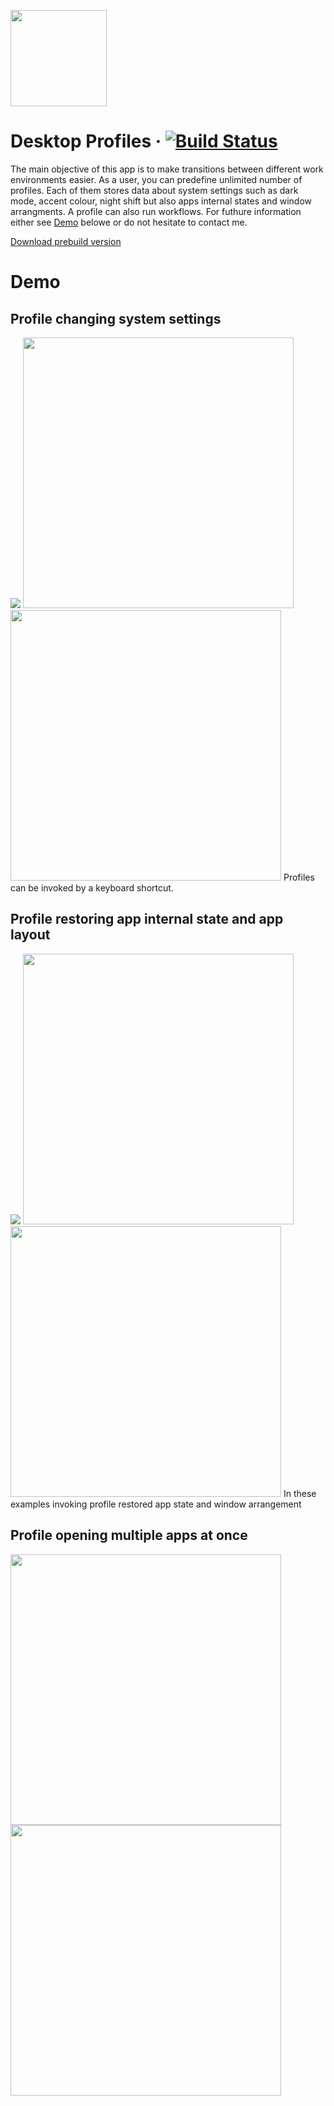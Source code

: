 
<p>
<img src="https://raw.githubusercontent.com/mamiksik/CabinetProX/master/doc_assets/icon.png" width="154">
</p>

# Desktop Profiles &middot; [![Build Status](https://travis-ci.org/mamiksik/CabinetProX.svg?branch=master)](https://travis-ci.org/mamiksik/CabinetProX)
The main objective of this app is to make transitions between different work environments easier. As a user, you can predefine unlimited number of profiles. Each of them stores data about system settings such as dark mode, accent colour, night shift but also apps internal states and window arrangments. A profile can also run workflows. For futhure information either see [Demo](#demo) belowe or do not hesitate to contact me. 

[Download prebuild version](https://github.com/mamiksik/CabinetProX/releases)

# Demo

## Profile changing system settings 
![](doc_assets/Themes.gif)
<img src="https://github.com/mamiksik/Desktop-Profiles/blob/master/doc_assets/Dark-A.png?raw=true" width="433"/> <img src="https://github.com/mamiksik/Desktop-Profiles/blob/master/doc_assets/Dark-B.png?raw=true" width="433"/> 
Profiles can be invoked by a keyboard shortcut.

## Profile restoring app internal state and app layout
![](doc_assets/iTerm.gif)
<img src="https://github.com/mamiksik/Desktop-Profiles/blob/master/doc_assets/Terminals-A.png?raw=true" width="433"/> <img src="https://github.com/mamiksik/Desktop-Profiles/blob/master/doc_assets/Terminal-B.png?raw=true" width="433"/> 
In these examples invoking profile restored app state and window arrangement


## Profile opening multiple apps at once
<img src="https://github.com/mamiksik/Desktop-Profiles/blob/master/doc_assets/KSI-A.png?raw=true" width="433"/> <img src="https://github.com/mamiksik/Desktop-Profiles/blob/master/doc_assets/KSI-B.png?raw=true" width="433"/> 


